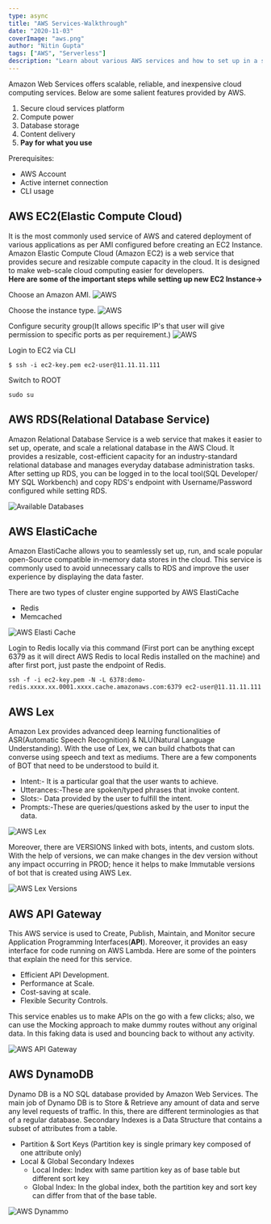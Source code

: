 ```yaml
---
type: async
title: "AWS Services-Walkthrough"
date: "2020-11-03"
coverImage: "aws.png"
author: "Nitin Gupta"
tags: ["AWS", "Serverless"]
description: "Learn about various AWS services and how to set up in a step by step tutorial."
---
```


Amazon Web Services offers scalable, reliable, and inexpensive cloud computing services. Below are some salient features provided by AWS.

1.  Secure cloud services platform
2.  Compute power
3.  Database storage
4.  Content delivery
5.  **Pay for what you use**

Prerequisites:

- AWS Account
- Active internet connection
- CLI usage

## AWS EC2(Elastic Compute Cloud)

It is the most commonly used service of AWS and catered deployment of various applications as per AMI configured before creating an EC2 Instance.
Amazon Elastic Compute Cloud (Amazon EC2) is a web service that provides secure and resizable compute capacity in the cloud.
It is designed to make web-scale cloud computing easier for developers. <br>
**Here are some of the important steps while setting up new EC2 Instance->** <br>

Choose an Amazon AMI.
![AWS](AWS_EC21.png)

Choose the instance type.
![AWS](AWS_EC22.png)

Configure security group(It allows specific IP's that user will give permission to specific ports as per requirement.)
![AWS](AWS_EC23.png)

Login to EC2 via CLI

```
$ ssh -i ec2-key.pem ec2-user@11.11.11.111
```

Switch to ROOT

```
sudo su
```

## AWS RDS(Relational Database Service)

Amazon Relational Database Service is a web service that makes it easier to set up, operate, and scale a relational database in the AWS Cloud. It provides a resizable, cost-efficient capacity for an industry-standard relational database and manages everyday database administration tasks.
After setting up RDS, you can be logged in to the local tool(SQL Developer/ MY SQL Workbench) and copy RDS's endpoint with Username/Password configured while setting RDS.

![Available Databases](AWS_RDS.png)

## AWS ElastiCache

Amazon ElastiCache allows you to seamlessly set up, run, and scale popular open-Source compatible in-memory data stores in the cloud. This service is commonly used to avoid unnecessary calls to RDS and improve the user experience by displaying the data faster.

There are two types of cluster engine supported by AWS ElastiCache

- Redis
- Memcached

![AWS Elasti Cache](AWS_EC.png)

Login to Redis locally via this command (First port can be anything except 6379 as it will direct AWS Redis to local Redis installed on the machine) and after first port, just paste the endpoint of Redis.

```
ssh -f -i ec2-key.pem -N -L 6378:demo-redis.xxxx.xx.0001.xxxx.cache.amazonaws.com:6379 ec2-user@11.11.11.111
```

## AWS Lex

Amazon Lex provides advanced deep learning functionalities of ASR(Automatic Speech Recognition) & NLU(Natural Language Understanding). With the use of Lex, we can build chatbots that can converse using speech and text as mediums.
There are a few components of BOT that need to be understood to build it.

- Intent:- It is a particular goal that the user wants to achieve.
- Utterances:-These are spoken/typed phrases that invoke content.
- Slots:- Data provided by the user to fulfill the intent.
- Prompts:-These are queries/questions asked by the user to input the data.

![AWS Lex](AWS_Lex.png)

Moreover, there are VERSIONS linked with bots, intents, and custom slots. With the help of versions, we can make changes in the dev version without any impact occurring in PROD; hence it helps to make Immutable versions of bot that is created using AWS Lex.

![AWS Lex Versions](AWS_LexV.png)

## AWS API Gateway

This AWS service is used to Create, Publish, Maintain, and Monitor secure Application Programming Interfaces(**API**). Moreover, it provides an easy interface for code running on AWS Lambda.
Here are some of the pointers that explain the need for this service.

- Efficient API Development.
- Performance at Scale.
- Cost-saving at scale.
- Flexible Security Controls.

This service enables us to make APIs on the go with a few clicks; also, we can use the Mocking approach to make dummy routes without any original data. In this faking data is used and bouncing back to without any activity.

![AWS API Gateway](AWS_API.png)

## AWS DynamoDB

Dynamo DB is a NO SQL database provided by Amazon Web Services. The main job of Dynamo DB is to Store & Retrieve any amount of data and serve any level requests of traffic.
In this, there are different terminologies as that of a regular database. Secondary Indexes is a Data Structure that contains a subset of attributes from a table.

- Partition & Sort Keys (Partition key is single primary key composed of one attribute only)
- Local & Global Secondary Indexes
  - Local Index: Index with same partition key as of base table but different sort key
  - Global Index: In the global index, both the partition key and sort key can differ from that of the base table.

![AWS Dynammo](AWS_Dynammo.png)
